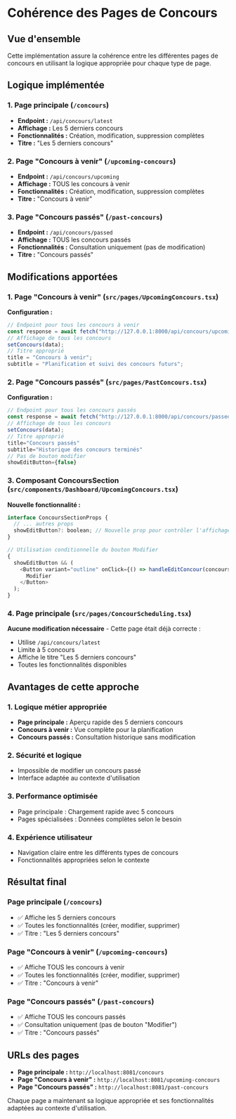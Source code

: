 # Cohérence des Pages de Concours

## Vue d'ensemble

Cette implémentation assure la cohérence entre les différentes pages de concours en utilisant la logique appropriée pour chaque type de page.

## Logique implémentée

### 1. Page principale (`/concours`)

- **Endpoint :** `/api/concours/latest`
- **Affichage :** Les 5 derniers concours
- **Fonctionnalités :** Création, modification, suppression complètes
- **Titre :** "Les 5 derniers concours"

### 2. Page "Concours à venir" (`/upcoming-concours`)

- **Endpoint :** `/api/concours/upcoming`
- **Affichage :** TOUS les concours à venir
- **Fonctionnalités :** Création, modification, suppression complètes
- **Titre :** "Concours à venir"

### 3. Page "Concours passés" (`/past-concours`)

- **Endpoint :** `/api/concours/passed`
- **Affichage :** TOUS les concours passés
- **Fonctionnalités :** Consultation uniquement (pas de modification)
- **Titre :** "Concours passés"

## Modifications apportées

### 1. Page "Concours à venir" (`src/pages/UpcomingConcours.tsx`)

**Configuration :**

```javascript
// Endpoint pour tous les concours à venir
const response = await fetch("http://127.0.0.1:8000/api/concours/upcoming");
// Affichage de tous les concours
setConcours(data);
// Titre approprié
title = "Concours à venir";
subtitle = "Planification et suivi des concours futurs";
```

### 2. Page "Concours passés" (`src/pages/PastConcours.tsx`)

**Configuration :**

```javascript
// Endpoint pour tous les concours passés
const response = await fetch("http://127.0.0.1:8000/api/concours/passed");
// Affichage de tous les concours
setConcours(data);
// Titre approprié
title="Concours passés"
subtitle="Historique des concours terminés"
// Pas de bouton modifier
showEditButton={false}
```

### 3. Composant ConcoursSection (`src/components/Dashboard/UpcomingConcours.tsx`)

**Nouvelle fonctionnalité :**

```javascript
interface ConcoursSectionProps {
  // ... autres props
  showEditButton?: boolean; // Nouvelle prop pour contrôler l'affichage du bouton Modifier
}

// Utilisation conditionnelle du bouton Modifier
{
  showEditButton && (
    <Button variant="outline" onClick={() => handleEditConcour(concours)}>
      Modifier
    </Button>
  );
}
```

### 4. Page principale (`src/pages/ConcourScheduling.tsx`)

**Aucune modification nécessaire** - Cette page était déjà correcte :

- Utilise `/api/concours/latest`
- Limite à 5 concours
- Affiche le titre "Les 5 derniers concours"
- Toutes les fonctionnalités disponibles

## Avantages de cette approche

### 1. Logique métier appropriée

- **Page principale :** Aperçu rapide des 5 derniers concours
- **Concours à venir :** Vue complète pour la planification
- **Concours passés :** Consultation historique sans modification

### 2. Sécurité et logique

- Impossible de modifier un concours passé
- Interface adaptée au contexte d'utilisation

### 3. Performance optimisée

- Page principale : Chargement rapide avec 5 concours
- Pages spécialisées : Données complètes selon le besoin

### 4. Expérience utilisateur

- Navigation claire entre les différents types de concours
- Fonctionnalités appropriées selon le contexte

## Résultat final

### Page principale (`/concours`)

- ✅ Affiche les 5 derniers concours
- ✅ Toutes les fonctionnalités (créer, modifier, supprimer)
- ✅ Titre : "Les 5 derniers concours"

### Page "Concours à venir" (`/upcoming-concours`)

- ✅ Affiche TOUS les concours à venir
- ✅ Toutes les fonctionnalités (créer, modifier, supprimer)
- ✅ Titre : "Concours à venir"

### Page "Concours passés" (`/past-concours`)

- ✅ Affiche TOUS les concours passés
- ✅ Consultation uniquement (pas de bouton "Modifier")
- ✅ Titre : "Concours passés"

## URLs des pages

- **Page principale :** `http://localhost:8081/concours`
- **Page "Concours à venir" :** `http://localhost:8081/upcoming-concours`
- **Page "Concours passés" :** `http://localhost:8081/past-concours`

Chaque page a maintenant sa logique appropriée et ses fonctionnalités adaptées au contexte d'utilisation.
